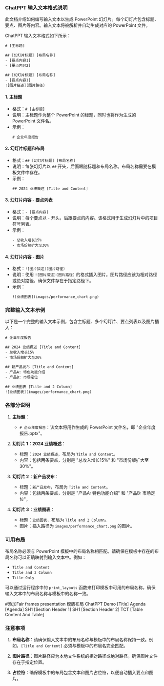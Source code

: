 ### **ChatPPT 输入文本格式说明**

此文档介绍如何编写输入文本以生成 PowerPoint 幻灯片。每个幻灯片包含标题、要点、图片等内容。输入文本将被解析并自动生成对应的 PowerPoint 文件。


 ChatPPT 输入文本格式如下所示：

```plaintext
# [主标题]

## [幻灯片标题] [布局名称]
- [要点内容1]
- [要点内容2]

## [幻灯片标题] [布局名称]
- [要点内容1]
![图片描述](图片路径)
```

#### **1. 主标题**
   - 格式：`# [主标题]`
   - 说明：主标题作为整个 PowerPoint 的标题，同时也将作为生成的 PowerPoint 文件名。
   - 示例：
     ```
     # 企业年度报告
     ```

#### **2. 幻灯片标题和布局**
   - 格式：`## [幻灯片标题] [布局名称]`
   - 说明：每张幻灯片以 `##` 开头，后面跟随标题和布局名称。布局名称需要在模板文件中存在。
   - 示例：
     ```
     ## 2024 业绩概述 [Title and Content]
     ```

#### **3. 幻灯片内容 - 要点列表**
   - 格式：`- [要点内容]`
   - 说明：每个要点以 `-` 开头，后跟要点的内容。该格式用于生成幻灯片中的项目符号列表。
   - 示例：
     ```
     - 总收入增长15%
     - 市场份额扩大至30%
     ```

#### **4. 幻灯片内容 - 图片**
   - 格式：`![图片描述](图片路径)`
   - 说明：使用 `![图片描述](图片路径)` 的格式插入图片。图片路径应该为相对路径或绝对路径，确保文件存在于指定路径下。
   - 示例：
     ```
     ![业绩图表](images/performance_chart.png)
     ```

### **完整输入文本示例**

以下是一个完整的输入文本示例，包含主标题、多个幻灯片、要点列表以及图片插入：

```plaintext
# 企业年度报告

## 2024 业绩概述 [Title and Content]
- 总收入增长15%
- 市场份额扩大至30%

## 新产品发布 [Title and Content]
- 产品A: 特色功能介绍
- 产品B: 市场定位

## 业绩图表 [Title and 2 Column]
![业绩图表](images/performance_chart.png)
```

### **各部分说明**

1. **主标题**：
   - `# 企业年度报告`：该文本将用作生成的 PowerPoint 文件名，即 "企业年度报告.pptx"。

2. **幻灯片 1：2024 业绩概述**：
   - 标题：`2024 业绩概述`，布局为 `Title and Content`。
   - 内容：包括两条要点，分别是 "总收入增长15%" 和 "市场份额扩大至30%"。

3. **幻灯片 2：新产品发布**：
   - 标题：`新产品发布`，布局为 `Title and Content`。
   - 内容：包括两条要点，分别是 "产品A: 特色功能介绍" 和 "产品B: 市场定位"。

4. **幻灯片 3：业绩图表**：
   - 标题：`业绩图表`，布局为 `Title and 2 Column`。
   - 图片：插入路径为 `images/performance_chart.png` 的图片。

### **可用布局**

布局名称必须与 PowerPoint 模板中的布局名称相匹配。请确保在模板中存在的布局名称可以正确映射到输入文本中。例如：
- `Title and Content`
- `Title and 2 Column`
- `Title Only`

可以通过运行程序中的 `print_layouts` 函数来打印模板中可用的布局名称，确保输入文本中的布局名称与模板中的名称一致。

   #添加Fair frames presentation 模版布局
    ChatPPT Demo [Title]
    Agenda [Agenda]
    SH1 [Section Header 1]
    SH1 [Section Header 2]
    TCT [Table Content And Table]


### **注意事项**

1. **布局名称**：请确保输入文本中的布局名称与模板中的布局名称保持一致。例如，`[Title and Content]` 必须与模板中的布局名完全匹配。
   
2. **图片路径**：图片路径应为本地文件系统的相对路径或绝对路径。确保图片文件存在于指定位置。

3. **占位符**：确保模板中的布局包含文本和图片占位符，以便自动插入要点和图片。

